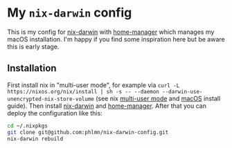 # My `nix-darwin` config

This is my config for [nix-darwin](https://github.com/LnL7/nix-darwin) with [home-manager](https://github.com/nix-community/home-manager) which manages my macOS installation. I'm happy if you find some inspiration here but be aware this is early stage.

## Installation

First install nix in "multi-user mode", for example via `curl -L https://nixos.org/nix/install | sh -s -- --daemon --darwin-use-unencrypted-nix-store-volume` (see nix [multi-user mode](https://nixos.org/manual/nix/stable/#sect-multi-user-installation) and [macOS](https://nixos.org/manual/nix/stable/#sect-macos-installation) install guide). Then install [nix-darwin](https://github.com/LnL7/nix-darwin) and [home-manager](https://github.com/nix-community/home-manager). After that you can deploy the configuration like this:

```sh
cd ~/.nixpkgs
git clone git@github.com:phlmn/nix-darwin-config.git
nix-darwin rebuild
```
